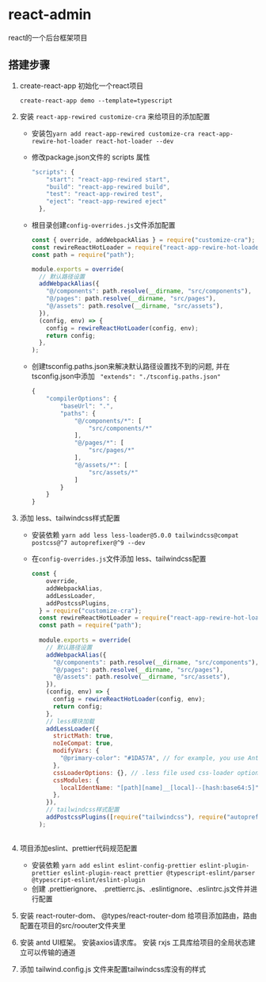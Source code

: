 # react-admin
react的一个后台框架项目


## 搭建步骤
1. create-react-app  初始化一个react项目

   ```create-react-app demo --template=typescript```
2. 安装 `react-app-rewired customize-cra` 来给项目的添加配置

   * 安装包`yarn add react-app-rewired customize-cra react-app-rewire-hot-loader react-hot-loader --dev`
   
   * 修改package.json文件的 scripts 属性
   
     ```js
     "scripts": {
         "start": "react-app-rewired start",
         "build": "react-app-rewired build",
         "test": "react-app-rewired test",
         "eject": "react-app-rewired eject"
       },
     ```
   
     
   
   * 根目录创建`config-overrides.js`文件添加配置
   
     ```js
     const { override, addWebpackAlias } = require("customize-cra");
     const rewireReactHotLoader = require("react-app-rewire-hot-loader");
     const path = require("path");
     
     module.exports = override(
       // 默认路径设置
       addWebpackAlias({
         "@/components": path.resolve(__dirname, "src/components"),
         "@/pages": path.resolve(__dirname, "src/pages"),
         "@/assets": path.resolve(__dirname, "src/assets"),
       }),
       (config, env) => {
         config = rewireReactHotLoader(config, env);
         return config;
       },
     );
     ```
   
   * 创建tsconfig.paths.json来解决默认路径设置找不到的问题, 并在tsconfig.json中添加 ` "extends": "./tsconfig.paths.json"`
   
     ```js
     {
         "compilerOptions": {
             "baseUrl": ".",
             "paths": {
                 "@/components/*": [
                     "src/components/*"
                 ],
                 "@/pages/*": [
                     "src/pages/*"
                 ],
                 "@/assets/*": [
                     "src/assets/*"
                 ]
             }
         }
     }
     ```
   
     
   
3. 添加 less、tailwindcss样式配置

   * 安装依赖 `yarn add less less-loader@5.0.0 tailwindcss@compat postcss@^7 autoprefixer@^9 --dev` 

   * 在`config-overrides.js`文件添加 less、tailwindcss配置

     ```js
     const {
         override,
         addWebpackAlias,
         addLessLoader,
         addPostcssPlugins,
       } = require("customize-cra");
       const rewireReactHotLoader = require("react-app-rewire-hot-loader");
       const path = require("path");
       
       module.exports = override(
         // 默认路径设置
         addWebpackAlias({
           "@/components": path.resolve(__dirname, "src/components"),
           "@/pages": path.resolve(__dirname, "src/pages"),
           "@/assets": path.resolve(__dirname, "src/assets"),
         }),
         (config, env) => {
           config = rewireReactHotLoader(config, env);
           return config;
         },
         // less模块加载
         addLessLoader({
           strictMath: true,
           noIeCompat: true,
           modifyVars: {
             "@primary-color": "#1DA57A", // for example, you use Ant Design to change theme color.
           },
           cssLoaderOptions: {}, // .less file used css-loader option, not all CSS file.
           cssModules: {
             localIdentName: "[path][name]__[local]--[hash:base64:5]", // if you use CSS Modules, and custom `localIdentName`, default is '[local]--[hash:base64:5]'.
           },
         }),
         // tailwindcss样式配置
         addPostcssPlugins([require("tailwindcss"), require("autoprefixer")])
       );
       
     ```

4. 项目添加eslint、prettier代码规范配置
   * 安装依赖 `yarn add eslint eslint-config-prettier eslint-plugin-prettier eslint-plugin-react prettier @typescript-eslint/parser @typescript-eslint/eslint-plugin`
   * 创建 .prettierignore、 .prettierrc.js、.eslintignore、.eslintrc.js文件并进行配置

5. 安装 react-router-dom、 @types/react-router-dom 给项目添加路由，路由配置在项目的src/roouter文件夹里
6. 安装 antd UI框架。 安装axios请求库。 安装 rxjs 工具库给项目的全局状态建立可以传输的通道
7. 添加 tailwind.config.js 文件来配置tailwindcss库没有的样式